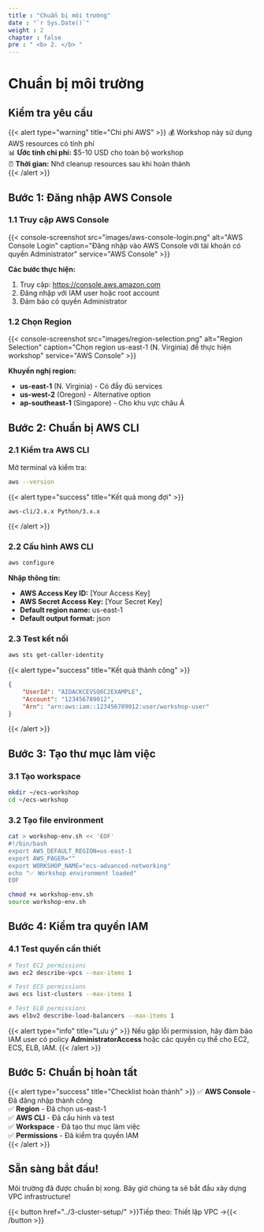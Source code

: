 ```yaml
---
title : "Chuẩn bị môi trường"
date : "`r Sys.Date()`"
weight : 2
chapter : false
pre : " <b> 2. </b> "
---
```


# Chuẩn bị môi trường

## Kiểm tra yêu cầu

{{< alert type="warning" title="Chi phí AWS" >}}
💰 Workshop này sử dụng AWS resources có tính phí  
📊 **Ước tính chi phí:** $5-10 USD cho toàn bộ workshop  
⏰ **Thời gian:** Nhớ cleanup resources sau khi hoàn thành  
{{< /alert >}}

## Bước 1: Đăng nhập AWS Console

### 1.1 Truy cập AWS Console

{{< console-screenshot src="images/aws-console-login.png" alt="AWS Console Login" caption="Đăng nhập vào AWS Console với tài khoản có quyền Administrator" service="AWS Console" >}}

**Các bước thực hiện:**
1. Truy cập: https://console.aws.amazon.com
2. Đăng nhập với IAM user hoặc root account
3. Đảm bảo có quyền Administrator

### 1.2 Chọn Region

{{< console-screenshot src="images/region-selection.png" alt="Region Selection" caption="Chọn region us-east-1 (N. Virginia) để thực hiện workshop" service="AWS Console" >}}

**Khuyến nghị region:**
- **us-east-1** (N. Virginia) - Có đầy đủ services
- **us-west-2** (Oregon) - Alternative option
- **ap-southeast-1** (Singapore) - Cho khu vực châu Á

## Bước 2: Chuẩn bị AWS CLI

### 2.1 Kiểm tra AWS CLI

Mở terminal và kiểm tra:

```bash
aws --version
```

{{< alert type="success" title="Kết quả mong đợi" >}}
```
aws-cli/2.x.x Python/3.x.x
```
{{< /alert >}}

### 2.2 Cấu hình AWS CLI

```bash
aws configure
```

**Nhập thông tin:**
- **AWS Access Key ID:** [Your Access Key]
- **AWS Secret Access Key:** [Your Secret Key]
- **Default region name:** us-east-1
- **Default output format:** json

### 2.3 Test kết nối

```bash
aws sts get-caller-identity
```

{{< alert type="success" title="Kết quả thành công" >}}
```json
{
    "UserId": "AIDACKCEVSQ6C2EXAMPLE",
    "Account": "123456789012",
    "Arn": "arn:aws:iam::123456789012:user/workshop-user"
}
```
{{< /alert >}}

## Bước 3: Tạo thư mục làm việc

### 3.1 Tạo workspace

```bash
mkdir ~/ecs-workshop
cd ~/ecs-workshop
```

### 3.2 Tạo file environment

```bash
cat > workshop-env.sh << 'EOF'
#!/bin/bash
export AWS_DEFAULT_REGION=us-east-1
export AWS_PAGER=""
export WORKSHOP_NAME="ecs-advanced-networking"
echo "✅ Workshop environment loaded"
EOF

chmod +x workshop-env.sh
source workshop-env.sh
```

## Bước 4: Kiểm tra quyền IAM

### 4.1 Test quyền cần thiết

```bash
# Test EC2 permissions
aws ec2 describe-vpcs --max-items 1

# Test ECS permissions  
aws ecs list-clusters --max-items 1

# Test ELB permissions
aws elbv2 describe-load-balancers --max-items 1
```

{{< alert type="info" title="Lưu ý" >}}
Nếu gặp lỗi permission, hãy đảm bảo IAM user có policy **AdministratorAccess** hoặc các quyền cụ thể cho EC2, ECS, ELB, IAM.
{{< /alert >}}

## Bước 5: Chuẩn bị hoàn tất

{{< alert type="success" title="Checklist hoàn thành" >}}
✅ **AWS Console** - Đã đăng nhập thành công  
✅ **Region** - Đã chọn us-east-1  
✅ **AWS CLI** - Đã cấu hình và test  
✅ **Workspace** - Đã tạo thư mục làm việc  
✅ **Permissions** - Đã kiểm tra quyền IAM  
{{< /alert >}}

## Sẵn sàng bắt đầu!

Môi trường đã được chuẩn bị xong. Bây giờ chúng ta sẽ bắt đầu xây dựng VPC infrastructure!

{{< button href="../3-cluster-setup/" >}}Tiếp theo: Thiết lập VPC →{{< /button >}}
